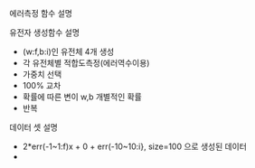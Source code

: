 에러측정 함수 설명

유전자 생성함수 설명
- (w:f,b:i)인 유전체 4개 생성
- 각 유전체별 적합도측정(에러역수이용)
- 가중치 선택
- 100% 교차
- 확률에 따른 변이 w,b 개별적인 확률
- 반복

데이터 셋 설명
- 2*err(-1~1:f)x + 0 + err(-10~10:i}, size=100 으로 생성된 데이터
- 


